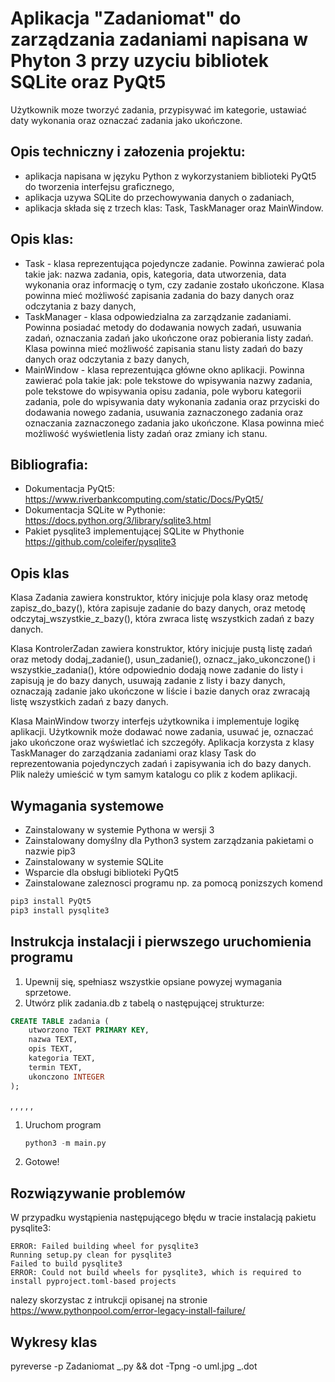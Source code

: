 # Aplikacja "Zadaniomat" do zarządzania zadaniami napisana w Phyton 3 przy uzyciu bibliotek SQLite oraz PyQt5

Użytkownik moze tworzyć zadania, przypisywać im kategorie, ustawiać daty wykonania oraz oznaczać zadania jako ukończone.

## Opis techniczny i załozenia projektu:

- aplikacja napisana w języku Python z wykorzystaniem biblioteki PyQt5 do tworzenia interfejsu graficznego,
- aplikacja uzywa SQLite do przechowywania danych o zadaniach,
- aplikacja składa się z trzech klas: Task, TaskManager oraz MainWindow.

## Opis klas:

- Task - klasa reprezentująca pojedyncze zadanie. Powinna zawierać pola takie jak: nazwa zadania, opis, kategoria, data utworzenia, data wykonania oraz informację o tym, czy zadanie zostało ukończone. Klasa powinna mieć możliwość zapisania zadania do bazy danych oraz odczytania z bazy danych,
- TaskManager - klasa odpowiedzialna za zarządzanie zadaniami. Powinna posiadać metody do dodawania nowych zadań, usuwania zadań, oznaczania zadań jako ukończone oraz pobierania listy zadań. Klasa powinna mieć możliwość zapisania stanu listy zadań do bazy danych oraz odczytania z bazy danych,
- MainWindow - klasa reprezentująca główne okno aplikacji. Powinna zawierać pola takie jak: pole tekstowe do wpisywania nazwy zadania, pole tekstowe do wpisywania opisu zadania, pole wyboru kategorii zadania, pole do wpisywania daty wykonania zadania oraz przyciski do dodawania nowego zadania, usuwania zaznaczonego zadania oraz oznaczania zaznaczonego zadania jako ukończone. Klasa powinna mieć możliwość wyświetlenia listy zadań oraz zmiany ich stanu.

## Bibliografia:

- Dokumentacja PyQt5: https://www.riverbankcomputing.com/static/Docs/PyQt5/
- Dokumentacja SQLite w Pythonie: https://docs.python.org/3/library/sqlite3.html
- Pakiet pysqlite3 implementującej SQLite w Phythonie https://github.com/coleifer/pysqlite3

## Opis klas

Klasa Zadania zawiera konstruktor, który inicjuje pola klasy oraz metodę zapisz_do_bazy(), która zapisuje zadanie do bazy danych, oraz metodę odczytaj_wszystkie_z_bazy(), która zwraca listę wszystkich zadań z bazy danych.

Klasa KontrolerZadan zawiera konstruktor, który inicjuje pustą listę zadań oraz metody dodaj_zadanie(), usun_zadanie(), oznacz_jako_ukonczone() i wszystkie_zadania(), które odpowiednio dodają nowe zadanie do listy i zapisują je do bazy danych, usuwają zadanie z listy i bazy danych, oznaczają zadanie jako ukończone w liście i bazie danych oraz zwracają listę wszystkich zadań z bazy danych.

Klasa MainWindow tworzy interfejs użytkownika i implementuje logikę aplikacji. Użytkownik może dodawać nowe zadania, usuwać je, oznaczać jako ukończone oraz wyświetlać ich szczegóły. Aplikacja korzysta z klasy TaskManager do zarządzania zadaniami oraz klasy Task do reprezentowania pojedynczych zadań i zapisywania ich do bazy danych.
Plik należy umieścić w tym samym katalogu co plik z kodem aplikacji.

## Wymagania systemowe

- Zainstalowany w systemie Pythona w wersji 3
- Zainstalowany domyślny dla Python3 system zarządzania pakietami o nazwie pip3
- Zainstalowany w systemie SQLite
- Wsparcie dla obsługi biblioteki PyQt5
- Zainstalowane zaleznosci programu np. za pomocą ponizszych komend

```bash
pip3 install PyQt5
pip3 install pysqlite3
```

## Instrukcja instalacji i pierwszego uruchomienia programu

1. Upewnij się, spełniasz wszystkie opsiane powyzej wymagania sprzetowe.
2. Utwórz plik zadania.db z tabelą o następującej strukturze:

```sql
CREATE TABLE zadania (
    utworzono TEXT PRIMARY KEY,
    nazwa TEXT,
    opis TEXT,
    kategoria TEXT,
    termin TEXT,
    ukonczono INTEGER
);
```

, , , , ,

1. Uruchom program
   ```python
   python3 -m main.py
   ```
2. Gotowe!

## Rozwiązywanie problemów

W przypadku wystąpienia następującego błędu w tracie instalacją pakietu pysqlite3:

```
ERROR: Failed building wheel for pysqlite3
Running setup.py clean for pysqlite3
Failed to build pysqlite3
ERROR: Could not build wheels for pysqlite3, which is required to install pyproject.toml-based projects
```

nalezy skorzystac z intrukcji opisanej na stronie https://www.pythonpool.com/error-legacy-install-failure/

## Wykresy klas

pyreverse -p Zadaniomat _.py && dot -Tpng -o uml.jpg _.dot
